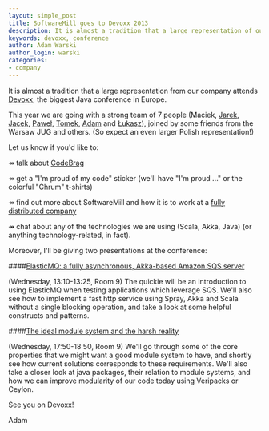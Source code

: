 ```yaml
---
layout: simple_post
title: SoftwareMill goes to Devoxx 2013
description: It is almost a tradition that a large representation of our company attends Devoxx, the biggest Java conference in Europe.
keywords: devoxx, conference
author: Adam Warski
author_login: warski
categories:
- company
---
```


It is almost a tradition that a large representation from our company attends 
[Devoxx](http://www.devoxx.be/#/), the biggest Java conference in Europe.

This year we are going with a strong team of 7 people 
(Maciek, 
[Jarek](https://twitter.com/jkijanowski), 
[Jacek](https://twitter.com/rucek), 
[Paweł](https://twitter.com/pawelstawicki), 
[Tomek](https://twitter.com/szimano), 
[Adam](https://twitter.com/adamwarski) and
[Łukasz](https://twitter.com/zuchos)), 
joined by some friends from the Warsaw JUG and others. (So expect an even larger 
Polish representation!)

Let us know if you'd like to:

&#8608; talk about [CodeBrag](http://www.codebrag.com/)

&#8608; get a "I'm proud of my code" sticker (we'll have "I'm proud ..." or the colorful
"Chrum" t-shirts)

&#8608; find out more about SoftwareMill and how it is to work at a 
[fully distributed company](https://softwaremill.com/20-ceos-in-one-company/)

&#8608; chat about any of the technologies we are using (Scala, Akka, Java) (or
anything technology-related, in fact).


Moreover, I'll be giving two presentations at the conference:

####[ElasticMQ: a fully asynchronous, Akka-based Amazon SQS server](http://www.devoxx.be/dv13-adam-warski.html?presId=3127)

(Wednesday, 13:10-13:25, Room 9) 
The quickie will be an introduction to using ElasticMQ when testing
applications which leverage SQS. We'll also see how to implement a fast http service using 
Spray, Akka and Scala without a single blocking operation, and take a look at some
helpful constructs and patterns.

####[The ideal module system and the harsh reality](http://www.devoxx.be/dv13-adam-warski.html?presId=3126)

(Wednesday, 17:50-18:50, Room 9) 
We'll go through some of the core properties that we might
want a good module system to have, and shortly see how current solutions corresponds
to these requirements. We'll also take a closer look at java packages, their
relation to module systems, and how we can improve modularity of our code today
using Veripacks or Ceylon.

See you on Devoxx!

Adam